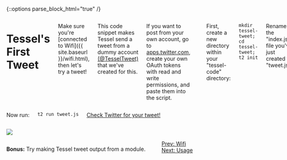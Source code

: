 {::options parse_block_html="true" /}

<div class="row">
<div class="large-12 columns">

# Tessel's First Tweet

Make sure you're [connected to Wifi]({{ site.baseurl }}/wifi.html), then let's try a tweet!

This code snippet makes Tessel send a tweet from a dummy account <a href="https://twitter.com/TesselTweet" target="0">(@TesselTweet)</a> that we've created for this.

If you want to post from your own account, go to <a href="https://apps.twitter.com/" target="0">apps.twitter.com</a>, create your own OAuth tokens with read and write permissions, and paste them into the script.

<hr>

First, create a new directory within your "tessel-code" directory:

`mkdir tessel-tweet; cd tessel-tweet; t2 init`

Rename the "index.js" file you've just created to "tweet.js":

`mv index.js tweet.js`

Now open "tweet.js". Copy and paste the below script over the existing text:

{% highlight javascript %}
// Node requires
var twitter = require('twitter');

var twitterHandle = '@technicalhumans';
// The status to tweet
var status = 'Hello ' + twitterHandle + '. This is your #Tessel 2 speaking.';

// Enter the oauth key and secret information
var twit = new twitter({
  consumer_key: 'O7oc0pvsZn4xjgcuHuYdX4FaC',
  consumer_secret: 'iJYuHFz2sD46Nvk3mcwzX8uih14aEAMgVWdWoR59nx8v6Zl7ZX',
  access_token_key: '2529232909-luARGU89K4CKFMvfzBjCgG6ubefzDkdDWkSB85i',
  access_token_secret: 'GXQfuzvGdjLEs3t1HEYfhQ9x9bdBcSBVXjBkbRgwYlOE0'
});

// Make a tweet!
twit.post('statuses/update', {status: status}, function(error, tweet, response){
  if (error) {
    console.log('error sending tweet:', error);
  } else {
    console.log('Successfully tweeted! Tweet text:', tweet.text);
  }
});
{% endhighlight %}

Change the "twitterHandle" var to your own Twitter handle and save.

We're using the [Node.JS twitter library](https://www.npmjs.org/package/twitter). Install it using npm:

`npm install twitter`

</div>
</div>

<div class="row">
<div class="large-4 columns">

Now run:

`t2 run tweet.js`

<a href="https://twitter.com/TesselTweet" target=
"0">Check Twitter for your tweet!</a>

</div>
<div class="large-8 columns right">

![](https://s3.amazonaws.com/technicalmachine-assets/fre+assets/tessel-tweet-2.png)

</div>
</div>

<div class="row">
<div class="large-12 columns">

**Bonus:** Try making Tessel tweet output from a module.

<div class="greyBar"></div>

<div class="row">
<div class="large-5 columns left">
  <a href="wifi.html" class="bottomButton button">Prev:
  Wifi</a>
</div>
<div class="large-6 columns right">
  <a href="usage.html" class=
  "bottomButton right button">Next: Usage</a>
</div>
</div>
